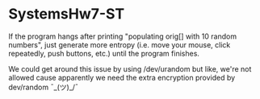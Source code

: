 # SystemsHw7-ST

If the program hangs after printing "populating orig[] with 10 random numbers", just generate more entropy (i.e. move your mouse, click repeatedly, push buttons, etc.) until the program finishes. 

We could get around this issue by using /dev/urandom but like, we're not allowed cause apparently we need the extra encryption provided by dev/random ¯\_(ツ)_/¯
